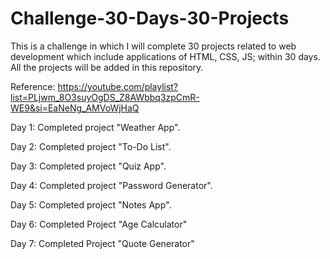 # Challenge-30-Days-30-Projects



This is a challenge in which I will complete 30 projects related to web development which include applications of HTML, CSS, JS; within 30 days. All the projects will be added in this repository.

Reference: https://youtube.com/playlist?list=PLjwm_8O3suyOgDS_Z8AWbbq3zpCmR-WE9&si=EaNeNg_AMVoWjHaQ


Day 1: Completed project "Weather App".

Day 2: Completed project "To-Do List".

Day 3: Completed project "Quiz App".

Day 4: Completed project "Password Generator".

Day 5: Completed project "Notes App".

Day 6: Completed Project "Age Calculator"

Day 7: Completed Project "Quote Generator"
